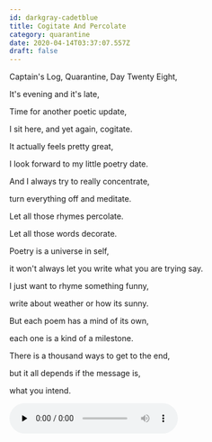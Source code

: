 ```yaml
---
id: darkgray-cadetblue
title: Cogitate And Percolate
category: quarantine
date: 2020-04-14T03:37:07.557Z
draft: false
---
```


Captain's Log, Quarantine, Day Twenty Eight,

It's evening and it's late,

Time for another poetic update,

I sit here, and yet again, cogitate.

It actually feels pretty great,

I look forward to my little poetry date.

And I always try to really concentrate,

turn everything off and meditate.

Let all those rhymes percolate.

Let all those words decorate.

Poetry is a universe in self,

it won't always let you write what you are trying say.

I just want to rhyme something funny,

write about weather or how its sunny.

But each poem has a mind of its own,

each one is a kind of a milestone.

There is a thousand ways to get to the end,

but it all depends if the message is,

what you intend.

<audio controls="" preload="none" class="rounded"><source src="poems/day28.mp3" type="audio/mpeg"></audio>